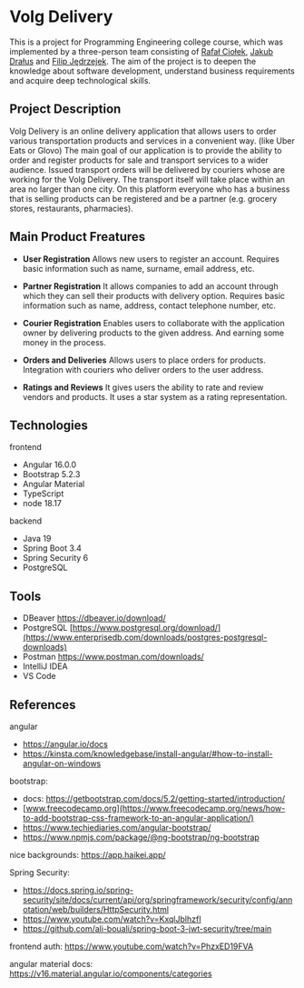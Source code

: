 # Volg Delivery

This is a project for Programming Engineering college course, which was implemented by a three-person team consisting 
of [Rafał Ciołek](https://github.com/Rafa13io), [Jakub Drałus](https://github.com/JakubDralus) and [Filip Jędrzejek](https://github.com/Veczar). 
The aim of the project is to deepen the knowledge about software development, understand business requirements and 
acquire deep technological skills. 

## Project Description

Volg Delivery is an online delivery application that allows users to order various transportation products and services in a convenient way.
(like Uber Eats or Glovo) The main goal of our application is to provide the ability to order and register products for sale and transport services 
to a wider audience. Issued transport orders will be delivered by couriers whose are working for the Volg Delivery. 
The transport itself will take place within an area no larger than one city. On this platform everyone who has a business 
that is selling products can be registered and be a partner (e.g. grocery stores, restaurants, pharmacies).

## Main Product Freatures

- **User Registration**
Allows new users to register an account.
Requires basic information such as name, surname, email address, etc.

- **Partner Registration**
It allows companies to add an account through which they can sell their products with delivery option.
Requires basic information such as name, address, contact telephone number, etc.

- **Courier Registration**
Enables users to collaborate with the application owner by delivering products to the given address.
And earning some money in the process.

- **Orders and Deliveries**
Allows users to place orders for products.
Integration with couriers who deliver orders to the user address.

- **Ratings and Reviews**
It gives users the ability to rate and review vendors and products.
It uses a star system as a rating representation.

[//]: # (```bash)
[//]: # (Get-NetTCPConnection -LocalPort 8080 | ForEach-Object { Stop-Process -Id $_.OwningProcess -Force })
[//]: # (```)

## Technologies
frontend
- Angular 16.0.0
- Bootstrap 5.2.3
- Angular Material
- TypeScript
- node 18.17

backend
- Java 19
- Spring Boot 3.4
- Spring Security 6
- PostgreSQL

## Tools
- DBeaver https://dbeaver.io/download/
- PostgreSQL [https://www.postgresql.org/download/](https://www.enterprisedb.com/downloads/postgres-postgresql-downloads)
- Postman https://www.postman.com/downloads/
- IntelliJ IDEA
- VS Code

## References

angular
- https://angular.io/docs
- https://kinsta.com/knowledgebase/install-angular/#how-to-install-angular-on-windows

bootstrap:
- docs: https://getbootstrap.com/docs/5.2/getting-started/introduction/
- [www.freecodecamp.org](https://www.freecodecamp.org/news/how-to-add-bootstrap-css-framework-to-an-angular-application/)
- https://www.techiediaries.com/angular-bootstrap/
- https://www.npmjs.com/package/@ng-bootstrap/ng-bootstrap

nice backgrounds: https://app.haikei.app/

Spring Security:
- https://docs.spring.io/spring-security/site/docs/current/api/org/springframework/security/config/annotation/web/builders/HttpSecurity.html
- https://www.youtube.com/watch?v=KxqlJblhzfI
- https://github.com/ali-bouali/spring-boot-3-jwt-security/tree/main

frontend auth: 
https://www.youtube.com/watch?v=PhzxED19FVA

angular material docs:
https://v16.material.angular.io/components/categories

